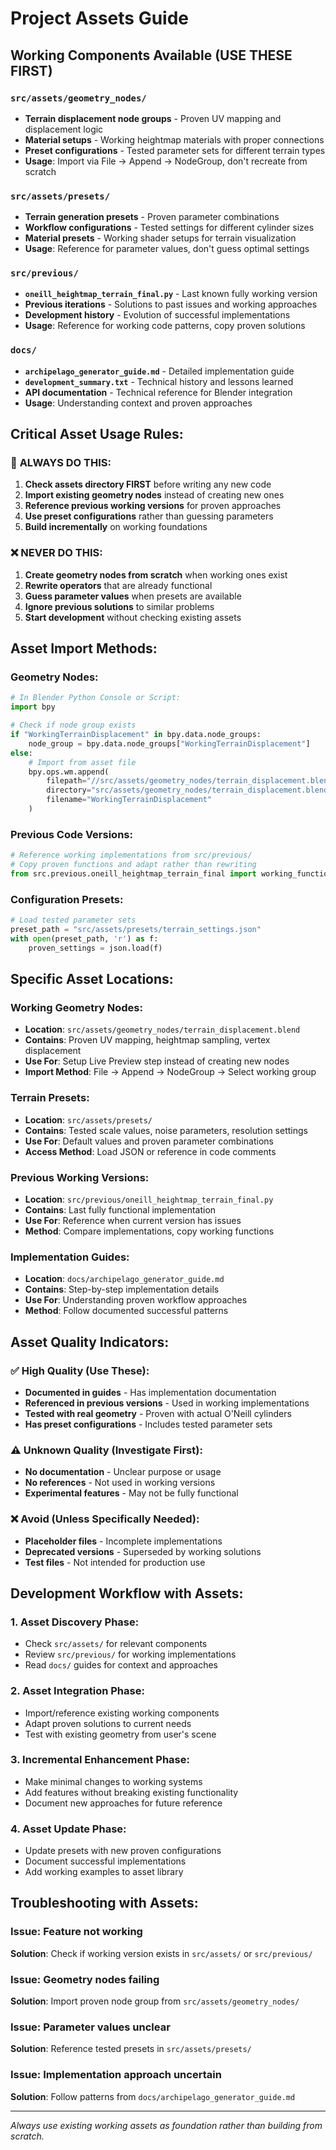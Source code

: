 # Project Assets Guide

## Working Components Available (USE THESE FIRST)

### `src/assets/geometry_nodes/`
- **Terrain displacement node groups** - Proven UV mapping and displacement logic
- **Material setups** - Working heightmap materials with proper connections
- **Preset configurations** - Tested parameter sets for different terrain types
- **Usage**: Import via File → Append → NodeGroup, don't recreate from scratch

### `src/assets/presets/`
- **Terrain generation presets** - Proven parameter combinations
- **Workflow configurations** - Tested settings for different cylinder sizes
- **Material presets** - Working shader setups for terrain visualization
- **Usage**: Reference for parameter values, don't guess optimal settings

### `src/previous/`
- **`oneill_heightmap_terrain_final.py`** - Last known fully working version
- **Previous iterations** - Solutions to past issues and working approaches
- **Development history** - Evolution of successful implementations
- **Usage**: Reference for working code patterns, copy proven solutions

### `docs/`
- **`archipelago_generator_guide.md`** - Detailed implementation guide
- **`development_summary.txt`** - Technical history and lessons learned
- **API documentation** - Technical reference for Blender integration
- **Usage**: Understanding context and proven approaches

## Critical Asset Usage Rules:

### 🚨 **ALWAYS DO THIS:**
1. **Check assets directory FIRST** before writing any new code
2. **Import existing geometry nodes** instead of creating new ones
3. **Reference previous working versions** for proven approaches
4. **Use preset configurations** rather than guessing parameters
5. **Build incrementally** on working foundations

### ❌ **NEVER DO THIS:**
1. **Create geometry nodes from scratch** when working ones exist
2. **Rewrite operators** that are already functional
3. **Guess parameter values** when presets are available
4. **Ignore previous solutions** to similar problems
5. **Start development** without checking existing assets

## Asset Import Methods:

### **Geometry Nodes:**
```python
# In Blender Python Console or Script:
import bpy

# Check if node group exists
if "WorkingTerrainDisplacement" in bpy.data.node_groups:
    node_group = bpy.data.node_groups["WorkingTerrainDisplacement"]
else:
    # Import from asset file
    bpy.ops.wm.append(
        filepath="//src/assets/geometry_nodes/terrain_displacement.blend/NodeTree/WorkingTerrainDisplacement",
        directory="src/assets/geometry_nodes/terrain_displacement.blend/NodeTree/",
        filename="WorkingTerrainDisplacement"
    )
```

### **Previous Code Versions:**
```python
# Reference working implementations from src/previous/
# Copy proven functions and adapt rather than rewriting
from src.previous.oneill_heightmap_terrain_final import working_function
```

### **Configuration Presets:**
```python
# Load tested parameter sets
preset_path = "src/assets/presets/terrain_settings.json"
with open(preset_path, 'r') as f:
    proven_settings = json.load(f)
```

## Specific Asset Locations:

### **Working Geometry Nodes:**
- **Location**: `src/assets/geometry_nodes/terrain_displacement.blend`
- **Contains**: Proven UV mapping, heightmap sampling, vertex displacement
- **Use For**: Setup Live Preview step instead of creating new nodes
- **Import Method**: File → Append → NodeGroup → Select working group

### **Terrain Presets:**
- **Location**: `src/assets/presets/`
- **Contains**: Tested scale values, noise parameters, resolution settings
- **Use For**: Default values and proven parameter combinations
- **Access Method**: Load JSON or reference in code comments

### **Previous Working Versions:**
- **Location**: `src/previous/oneill_heightmap_terrain_final.py`
- **Contains**: Last fully functional implementation
- **Use For**: Reference when current version has issues
- **Method**: Compare implementations, copy working functions

### **Implementation Guides:**
- **Location**: `docs/archipelago_generator_guide.md`
- **Contains**: Step-by-step implementation details
- **Use For**: Understanding proven workflow approaches
- **Method**: Follow documented successful patterns

## Asset Quality Indicators:

### ✅ **High Quality (Use These):**
- **Documented in guides** - Has implementation documentation
- **Referenced in previous versions** - Used in working implementations
- **Tested with real geometry** - Proven with actual O'Neill cylinders
- **Has preset configurations** - Includes tested parameter sets

### ⚠️ **Unknown Quality (Investigate First):**
- **No documentation** - Unclear purpose or usage
- **No references** - Not used in working versions
- **Experimental features** - May not be fully functional

### ❌ **Avoid (Unless Specifically Needed):**
- **Placeholder files** - Incomplete implementations
- **Deprecated versions** - Superseded by working solutions
- **Test files** - Not intended for production use

## Development Workflow with Assets:

### 1. **Asset Discovery Phase:**
- Check `src/assets/` for relevant components
- Review `src/previous/` for working implementations
- Read `docs/` guides for context and approaches

### 2. **Asset Integration Phase:**
- Import/reference existing working components
- Adapt proven solutions to current needs
- Test with existing geometry from user's scene

### 3. **Incremental Enhancement Phase:**
- Make minimal changes to working systems
- Add features without breaking existing functionality
- Document new approaches for future reference

### 4. **Asset Update Phase:**
- Update presets with new proven configurations
- Document successful implementations
- Add working examples to asset library

## Troubleshooting with Assets:

### **Issue**: Feature not working
**Solution**: Check if working version exists in `src/assets/` or `src/previous/`

### **Issue**: Geometry nodes failing  
**Solution**: Import proven node group from `src/assets/geometry_nodes/`

### **Issue**: Parameter values unclear
**Solution**: Reference tested presets in `src/assets/presets/`

### **Issue**: Implementation approach uncertain
**Solution**: Follow patterns from `docs/archipelago_generator_guide.md`

---
*Always use existing working assets as foundation rather than building from scratch.*